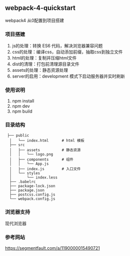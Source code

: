## webpack-4-quickstart

 webpack4 从0配置到项目搭建
 
### 项目搭建 

1. js的处理：转换 ES6 代码，解决浏览器兼容问题
2. css的处理：编译css，自动添加前缀，抽取css到独立文件
3. html的处理：复制并压缩html文件
4. dist的清理：打包前清理源目录文件
5. assets的处理：静态资源处理
6. server的启用：development 模式下启动服务器并实时刷新



### 使用说明

1. npm install
2. npm dev
3. npm build

### 目录结构

```
 ├── public
  │   └── index.html      # html 模板
  ├── src
  │   ├── assets          # 静态资源
  │   │   └── logo.png
  │   ├── components      # 组件
  │   │   └── App.js
  │   ├── index.js        # 入口文件
  │   └── styles
  │       └── index.less
  ├── .babelrc
  ├── package-lock.json
  ├── package.json
  ├── postcss.config.js
  └── webpack.config.js
```

### 浏览器支持

现代浏览器

### 参考网站
https://segmentfault.com/a/1190000015490721
